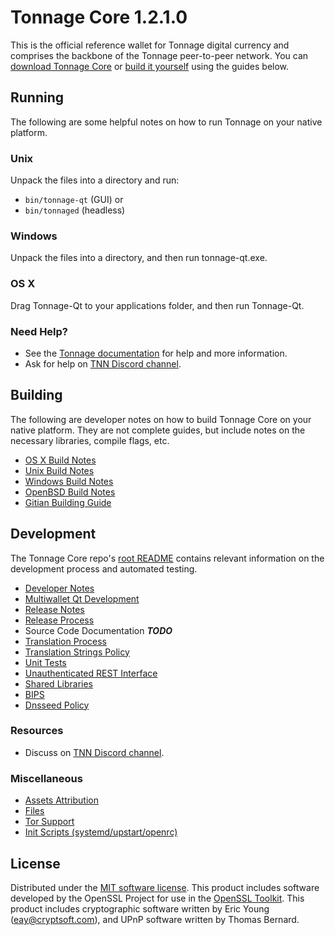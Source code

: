 Tonnage Core 1.2.1.0
=====================

This is the official reference wallet for Tonnage digital currency and comprises the backbone of the Tonnage peer-to-peer network. You can [download Tonnage Core](https://github.com/tonnagedev-the-man/tonnage/releases) or [build it yourself](#building) using the guides below.

Running
---------------------
The following are some helpful notes on how to run Tonnage on your native platform.

### Unix

Unpack the files into a directory and run:

- `bin/tonnage-qt` (GUI) or
- `bin/tonnaged` (headless)

### Windows

Unpack the files into a directory, and then run tonnage-qt.exe.

### OS X

Drag Tonnage-Qt to your applications folder, and then run Tonnage-Qt.

### Need Help?

* See the [Tonnage documentation](https://github.com/tonnagedev-the-man/tonnage/tree/master/doc)
for help and more information.
* Ask for help on [TNN Discord channel](https://discord.gg/6vGNAh5).


Building
---------------------
The following are developer notes on how to build Tonnage Core on your native platform. They are not complete guides, but include notes on the necessary libraries, compile flags, etc.

- [OS X Build Notes](build-osx.md)
- [Unix Build Notes](build-unix.md)
- [Windows Build Notes](build-windows.md)
- [OpenBSD Build Notes](build-openbsd.md)
- [Gitian Building Guide](gitian-building.md)

Development
---------------------
The Tonnage Core repo's [root README](/README.md) contains relevant information on the development process and automated testing.

- [Developer Notes](developer-notes.md)
- [Multiwallet Qt Development](multiwallet-qt.md)
- [Release Notes](release-notes.md)
- [Release Process](release-process.md)
- Source Code Documentation ***TODO***
- [Translation Process](translation_process.md)
- [Translation Strings Policy](translation_strings_policy.md)
- [Unit Tests](unit-tests.md)
- [Unauthenticated REST Interface](REST-interface.md)
- [Shared Libraries](shared-libraries.md)
- [BIPS](bips.md)
- [Dnsseed Policy](dnsseed-policy.md)

### Resources
* Discuss on [TNN Discord channel](https://discord.gg/6vGNAh5).

### Miscellaneous
- [Assets Attribution](assets-attribution.md)
- [Files](files.md)
- [Tor Support](tor.md)
- [Init Scripts (systemd/upstart/openrc)](init.md)

License
---------------------
Distributed under the [MIT software license](http://www.opensource.org/licenses/mit-license.php).
This product includes software developed by the OpenSSL Project for use in the [OpenSSL Toolkit](https://www.openssl.org/). This product includes
cryptographic software written by Eric Young ([eay@cryptsoft.com](mailto:eay@cryptsoft.com)), and UPnP software written by Thomas Bernard.
